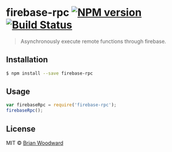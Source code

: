 # firebase-rpc [![NPM version](https://badge.fury.io/js/firebase-rpc.svg)](https://npmjs.org/package/firebase-rpc) [![Build Status](https://travis-ci.org/doowb/firebase-rpc.svg?branch=master)](https://travis-ci.org/doowb/firebase-rpc)

> Asynchronously execute remote functions through firebase.

## Installation

```sh
$ npm install --save firebase-rpc
```

## Usage

```js
var firebaseRpc = require('firebase-rpc');
firebaseRpc();
```

## License

MIT © [Brian Woodward](https://github.com/doowb)
